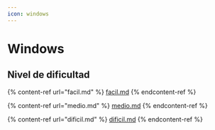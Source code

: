 ```yaml
---
icon: windows
---
```


# Windows

## Nivel de dificultad

{% content-ref url="facil.md" %}
[facil.md](facil.md)
{% endcontent-ref %}

{% content-ref url="medio.md" %}
[medio.md](medio.md)
{% endcontent-ref %}

{% content-ref url="dificil.md" %}
[dificil.md](dificil.md)
{% endcontent-ref %}
